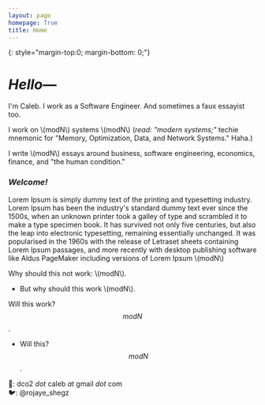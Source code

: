 ```yaml
---
layout: page
homepage: True
title: Home
---
```


{: style="margin-top:0; margin-bottom: 0;"}

# _Hello—_ 
I'm Caleb. I work as a Software Engineer. And sometimes a faux essayist too.  

I work on \\(modN\\) systems \\(modN\\) (_read: "modern systems;"_ techie mnemonic for "Memory, Optimization, Data, and Network Systems." Haha.)  

I write \\(modN\\) essays around business, software engineering, economics, finance, and "the human condition."

### _Welcome!_
Lorem Ipsum is simply dummy text of the printing and typesetting industry. Lorem Ipsum has been the industry's standard dummy text ever since the 1500s, when an unknown printer took a galley of type and scrambled it to make a type specimen book. It has survived not only five centuries, but also the leap into electronic typesetting, remaining essentially unchanged. It was popularised in the 1960s with the release of Letraset sheets containing Lorem Ipsum passages, and more recently with desktop publishing software like Aldus PageMaker including versions of Lorem Ipsum \\(modN\\)

Why should this not work: \\(modN\\). 

- But why should this work \\(modN\\). 

Will this work? $$modN$$. 

- Will this? $$modN$$. 


📩: dco2 _dot_ caleb _at_ gmail _dot_ com  
🐦: @rojaye_shegz  
